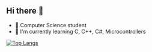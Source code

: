 ## Hi there 👋
- 📖 Computer Science student
- 🌱 I'm currently learning C, C++, C#, Microcontrollers
<!--
**masi23/masi23** is a ✨ _special_ ✨ repository because its `README.md` (this file) appears on your GitHub profile.

Here are some ideas to get you started:

- 🔭 I’m currently working on ...
- 🌱 I’m currently learning ...
- 👯 I’m looking to collaborate on ...
- 🤔 I’m looking for help with ...
- 💬 Ask me about ...
- 📫 How to reach me: ...
- 😄 Pronouns: ...
- ⚡ Fun fact: ...
-->
[![Top Langs](https://github-readme-stats.vercel.app/api/top-langs/?username=masi23&layout=compact&theme=dark)](https://github.com/masi23/github-readme-stats)
